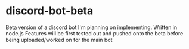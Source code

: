 # discord-bot-beta
Beta version of a discord bot I'm planning on implementing. Written in node.js
Features will be first tested out and pushed onto the beta before being uploaded/worked on for the main bot
